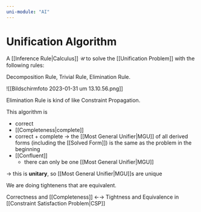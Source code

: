 ```yaml
---
uni-module: "AI"
---
```


# Unification Algorithm

A [[Inference Rule|Calculus]] $\mathcal{U}$ to solve the [[Unification Problem]] with the following rules:

Decomposition Rule, Trivial Rule, Elimination Rule.

![[Bildschirm­foto 2023-01-31 um 13.10.56.png]]

Elimination Rule is kind of like Constraint Propagation.

This algorithm is

- correct
- [[Completeness|complete]]
- correct + complete → the [[Most General Unifier|MGU]] of all derived forms (including the [[Solved Form]]) is the same as the problem in the beginning
- [[Confluent]]
  - there can only be one [[Most General Unifier|MGU]]

→ this is **unitary**, so [[Most General Unifier|MGU]]s are unique

We are doing tightenens that are equivalent.

Correctness and [[Completeness]] ←→ Tightness and Equivalence in [[Constraint Satisfaction Problem|CSP]]
